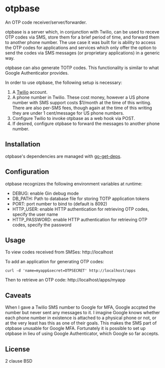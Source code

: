 # otpbase

An OTP code receiver/server/forwarder.

otpbase is a server which, in conjunction with Twilio,
can be used to receve OTP codes via SMS, store them for a brief period of
time, and forward them to another phone number.
The use case it was built for is ability to access the OTP codes
for applications and services which only offer the option to send the
codes via SMS messages (or proprietary applications) in a generic way.

otpbase can also generate TOTP codes. This functionality is similar to what
Google Authenticator provides.

In order to use otpbase, the following setup is necessary:

1. A [Twilio](https://www.twilio.com/) account.
2. A phone number in Twilio. These cost money, however a US phone number
with SMS support costs $1/month at the time of this writing.
There are also per-SMS fees, though again at the time of this writing
they are under 1 cent/message for US phone numbers.
3. Configure Twilio to invoke otpbase as a web hook via POST.
4. If desired, configure otpbase to forward the messages to another
phone number.

## Installation

otpbase's dependencies are managed with [go-get-deps](https://github.com/p/go-get-deps).

## Configuration

otpbase recognizes the following environment variables at runtime:

- DEBUG: enable Gin debug mode
- DB_PATH: Path to database file for storing TOTP application tokens
- PORT: port number to bind to (default is 8092)
- HTTP_USER: enable HTTP authentication for retrieving OTP codes, specify
  the user name
- HTTP_PASSWORD: enable HTTP authentication for retrieving OTP codes, specify
  the password

## Usage

To view codes received from SMSes: http://localhost

To add an application for generating OTP codes:

    curl -d 'name=myapp&secret=OTPSECRET' http://localhost/apps

Then to retrieve an OTP code: http://localhost/apps/myapp

## Caveats

When I gave a Twilio SMS number to Google for MFA, Google accpted the number
but never sent any messages to it. I imagine Google knows whether each phone
number in existence is attached to a physical phone or not, or at the very
least has this as one of their goals. This makes the SMS part of otpbase
unusable for Google MFA. Fortunately it is possible to set up otpbase
in lieu of using Google Authenticator, which Google so far accepts.

## License

2 clause BSD
